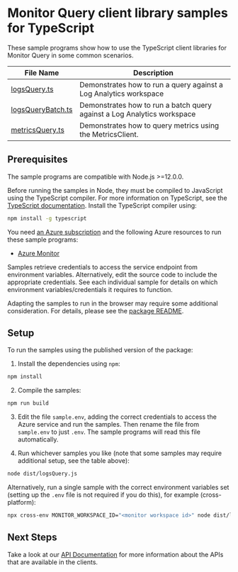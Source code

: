 # Monitor Query client library samples for TypeScript

These sample programs show how to use the TypeScript client libraries for Monitor Query in some common scenarios.

| **File Name**                       | **Description**                                                         |
| ----------------------------------- | ----------------------------------------------------------------------- |
| [logsQuery.ts][logsquery]           | Demonstrates how to run a query against a Log Analytics workspace       |
| [logsQueryBatch.ts][logsquerybatch] | Demonstrates how to run a batch query against a Log Analytics workspace |
| [metricsQuery.ts][metricsquery]     | Demonstrates how to query metrics using the MetricsClient.              |

## Prerequisites

The sample programs are compatible with Node.js >=12.0.0.

Before running the samples in Node, they must be compiled to JavaScript using the TypeScript compiler. For more information on TypeScript, see the [TypeScript documentation][typescript]. Install the TypeScript compiler using:

```bash
npm install -g typescript
```

You need [an Azure subscription][freesub] and the following Azure resources to run these sample programs:

- [Azure Monitor][createinstance_azuremonitor]

Samples retrieve credentials to access the service endpoint from environment variables. Alternatively, edit the source code to include the appropriate credentials. See each individual sample for details on which environment variables/credentials it requires to function.

Adapting the samples to run in the browser may require some additional consideration. For details, please see the [package README][package].

## Setup

To run the samples using the published version of the package:

1. Install the dependencies using `npm`:

```bash
npm install
```

2. Compile the samples:

```bash
npm run build
```

3. Edit the file `sample.env`, adding the correct credentials to access the Azure service and run the samples. Then rename the file from `sample.env` to just `.env`. The sample programs will read this file automatically.

4. Run whichever samples you like (note that some samples may require additional setup, see the table above):

```bash
node dist/logsQuery.js
```

Alternatively, run a single sample with the correct environment variables set (setting up the `.env` file is not required if you do this), for example (cross-platform):

```bash
npx cross-env MONITOR_WORKSPACE_ID="<monitor workspace id>" node dist/logsQuery.js
```

## Next Steps

Take a look at our [API Documentation][apiref] for more information about the APIs that are available in the clients.

[logsquery]: https://github.com/Azure/azure-sdk-for-js/blob/master/sdk/monitor/monitor-query/samples/v1/typescript/src/logsQuery.ts
[logsquerybatch]: https://github.com/Azure/azure-sdk-for-js/blob/master/sdk/monitor/monitor-query/samples/v1/typescript/src/logsQueryBatch.ts
[metricsquery]: https://github.com/Azure/azure-sdk-for-js/blob/master/sdk/monitor/monitor-query/samples/v1/typescript/src/metricsQuery.ts
[apiref]: https://docs.microsoft.com/javascript/api/
[freesub]: https://azure.microsoft.com/free/
[createinstance_azuremonitor]: https://docs.microsoft.com/azure/azure-monitor/
[package]: https://github.com/Azure/azure-sdk-for-js/tree/master/sdk/monitor/monitor-query/README.md
[typescript]: https://www.typescriptlang.org/docs/home.html
